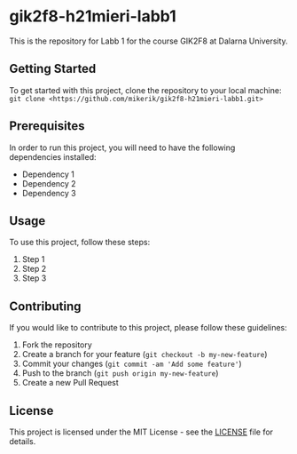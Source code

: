 # gik2f8-h21mieri-labb1

This is the repository for Labb 1 for the course GIK2F8 at Dalarna University.

## Getting Started

To get started with this project, clone the repository to your local machine:
`git clone <https://github.com/mikerik/gik2f8-h21mieri-labb1.git>`

## Prerequisites

In order to run this project, you will need to have the following dependencies installed:

- Dependency 1
- Dependency 2
- Dependency 3

## Usage

To use this project, follow these steps:

1. Step 1
2. Step 2
3. Step 3

## Contributing

If you would like to contribute to this project, please follow these guidelines:

1. Fork the repository
2. Create a branch for your feature (`git checkout -b my-new-feature`)
3. Commit your changes (`git commit -am 'Add some feature'`)
4. Push to the branch (`git push origin my-new-feature`)
5. Create a new Pull Request

## License

This project is licensed under the MIT License - see the [LICENSE](LICENSE) file for details.
